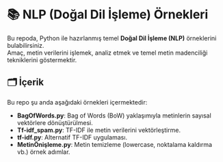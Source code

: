 # 📚 NLP (Doğal Dil İşleme) Örnekleri

Bu repoda, Python ile hazırlanmış temel **Doğal Dil İşleme (NLP)** örneklerini bulabilirsiniz.  
Amaç, metin verilerini işlemek, analiz etmek ve temel metin madenciliği tekniklerini göstermektir.


## 🗂️ İçerik

Bu repo şu anda aşağıdaki örnekleri içermektedir:

- **BagOfWords.py**: Bag of Words (BoW) yaklaşımıyla metinlerin sayısal vektörlere dönüştürülmesi.
- **Tf-idf_spam.py**: TF-IDF ile metin verilerini vektörleştirme.
- **tf-idf.py**: Alternatif TF-IDF uygulaması.
- **MetinÖnişleme.py**: Metin temizleme (lowercase, noktalama kaldırma vb.) örnek adımlar.

